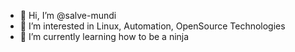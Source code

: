 - 👋 Hi, I’m @salve-mundi
- 👀 I’m interested in Linux, Automation, OpenSource Technologies
- 🌱 I’m currently learning how to be a ninja

<!---
salve-mundi/salve-mundi is a ✨ special ✨ repository because its `README.md` (this file) appears on your GitHub profile.
You can click the Preview link to take a look at your changes.
--->
